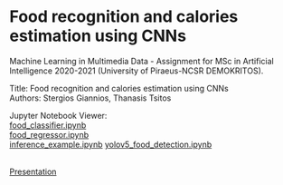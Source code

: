 # Food recognition and calories estimation using CNNs


Machine Learning in Multimedia Data - Assignment for MSc in Artificial Intelligence 2020-2021 (University of Piraeus-NCSR DEMOKRITOS).

Title: Food recognition and calories estimation using CNNs<br>
Authors: Stergios Giannios, Thanasis Tsitos

Jupyter Notebook Viewer:<br>
[food_classifier.ipynb](https://nbviewer.jupyter.org/github/Stergios-Giannios/food-calories-detection/blob/main/food_classifier.ipynb)<br>
[food_regressor.ipynb](https://nbviewer.jupyter.org/github/Stergios-Giannios/food-calories-detection/blob/main/food_regressor.ipynb)<br>
[inference_example.ipynb](https://nbviewer.jupyter.org/github/Stergios-Giannios/food-calories-detection/blob/main/inference_example.ipynb)
[yolov5_food_detection.ipynb](https://colab.research.google.com/drive/1Z5694HNwixCSxMbjEZCTGrs2Zs51D_2p?usp=sharing)<br><br>


[Presentation](https://docs.google.com/presentation/d/1X-9loFUwYxWG9Cb6sDXIy9_mL-1S5dnWXsvexBzTe6Y/edit?usp=sharing)
